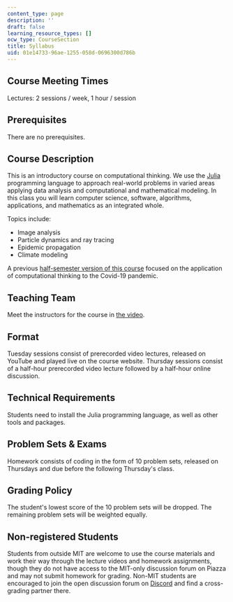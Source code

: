 ```yaml
---
content_type: page
description: ''
draft: false
learning_resource_types: []
ocw_type: CourseSection
title: Syllabus
uid: 01e14733-96ae-1255-058d-0696300d786b
---
```

## Course Meeting Times

Lectures: 2 sessions / week, 1 hour / session 

## Prerequisites

There are no prerequisites.

## Course Description

This is an introductory course on computational thinking. We use the [Julia](https://julialang.org/) programming language to approach real-world problems in varied areas applying data analysis and computational and mathematical modeling. In this class you will learn computer science, software, algorithms, applications, and mathematics as an integrated whole.

Topics include:

- Image analysis
- Particle dynamics and ray tracing
- Epidemic propagation
- Climate modeling

A previous [half-semester version of this course](/courses/18-s190-introduction-to-computational-thinking-with-julia-with-applications-to-modeling-the-covid-19-pandemic-spring-2020) focused on the application of computational thinking to the Covid-19 pandemic.

## Teaching Team

Meet the instructors for the course in [the video](https://www.youtube.com/watch?v=vxjRWtWoD_w).

## Format

Tuesday sessions consist of prerecorded video lectures, released on YouTube and played live on the course website. Thursday sessions consist of a half-hour prerecorded video lecture followed by a half-hour online discussion.

## Technical Requirements

Students need to install the Julia programming language, as well as other tools and packages.

## Problem Sets & Exams

Homework consists of coding in the form of 10 problem sets, released on Thursdays and due before the following Thursday's class. 

## Grading Policy

The student's lowest score of the 10 problem sets will be dropped. The remaining problem sets will be weighted equally.

## Non-registered Students

Students from outside MIT are welcome to use the course materials and work their way through the lecture videos and homework assignments, though they do not have access to the MIT-only discussion forum on Piazza and may not submit homework for grading. Non-MIT students are encouraged to join the open discussion forum on [Discord](https://discord.com/invite/Z5qnVf8) and find a cross-grading partner there.